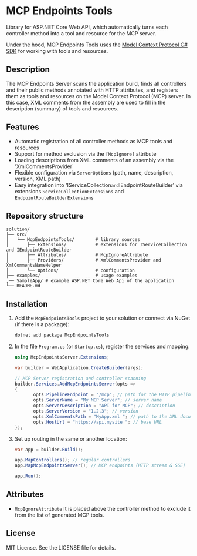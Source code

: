 # MCP Endpoints Tools

Library for ASP.NET Core Web API, which automatically turns each controller method into a tool and resource for the MCP server.

Under the hood, MCP Endpoints Tools uses the [Model Context Protocol C# SDK](https://github.com/modelcontextprotocol/csharp-sdk "Model Context Protocol C# SDK") for working with tools and resources.

## Description

The MCP Endpoints Server scans the application build, finds all controllers and their public methods annotated with HTTP attributes, and registers them as tools and resources on the Model Context Protocol (MCP) server. In this case, XML comments from the assembly are used to fill in the description (summary) of tools and resources.

## Features

* Automatic registration of all controller methods as MCP tools and resources
* Support for method exclusion via the `[McpIgnore]` attribute
* Loading descriptions from XML comments of an assembly via the 'XmlCommentsProvider`
* Flexible configuration via `ServerOptions` (path, name, description, version, XML path)
* Easy integration into 'IServiceCollection` and `IEndpointRouteBuilder' via extensions `ServiceCollectionExtensions` and `EndpointRouteBuilderExtensions`

## Repository structure

```plaintext
solution/
├── src/
│   └── McpEndpointsTools/        # library sources
│       ├── Extensions/           # extensions for IServiceCollection and IEndpointRouteBuilder
│       ├── Attributes/           # McpIgnoreAttribute
│       ├── Providers/            # XmlCommentsProvider and XmlCommentsNameHelper
│       └── Options/              # configuration
├── examples/                     # usage examples
,── SampleApp/ # example ASP.NET Core Web Api of the application
└── README.md                     
```

## Installation

1. Add the `McpEndpointsTools` project to your solution or connect via NuGet (if there is a package):

   ```bash
   dotnet add package McpEndpointsTools
   ```

2. In the file `Program.cs` (or `Startup.cs`), register the services and mapping:

   ```csharp
   using McpEndpointsServer.Extensions;

   var builder = WebApplication.CreateBuilder(args);

   // MCP Server registration and controller scanning
   builder.Services.AddMcpEndpointsServer(opts =>
   {
          opts.PipelineEndpoint = "/mcp"; // path for the HTTP pipeline
          opts.ServerName = "My MCP Server"; // server name
          opts.ServerDescription = "API for MCP"; // description
          opts.ServerVersion = "1.2.3"; // version
          opts.XmlCommentsPath = "MyApp.xml "; // path to the XML documentation file
          opts.HostUrl = "https://api.mysite "; // base URL
   });
   ```

3. Set up routing in the same or another location:

   ```csharp
   var app = builder.Build();

   app.MapControllers(); // regular controllers
   app.MapMcpEndpointsServer(); // MCP endpoints (HTTP stream & SSE)

   app.Run();
   ```


## Attributes

* `McpIgnoreAttribute`
  It is placed above the controller method to exclude it from the list of generated MCP tools.


## License

MIT License. See the LICENSE file for details.

